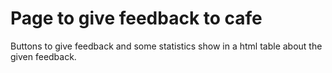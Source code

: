 # Page to give feedback to cafe

Buttons to give feedback and some statistics show in a html table about the given feedback. 
